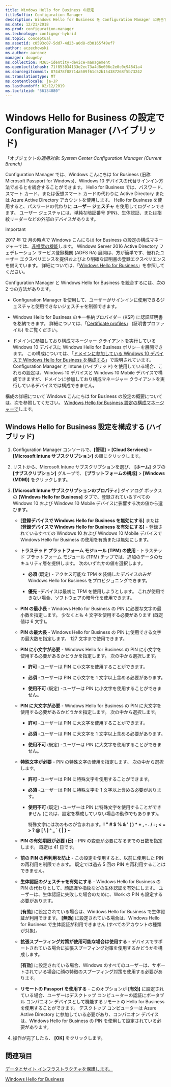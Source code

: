 ```yaml
---
title: Windows Hello for Business の設定
titleSuffix: Configuration Manager
description: Windows Hello for Business を Configuration Manager と統合する方法について説明します。
ms.date: 12/21/2018
ms.prod: configuration-manager
ms.technology: configmgr-hybrid
ms.topic: conceptual
ms.assetid: c0593c07-5dd7-4d23-a0d8-d30165f49ef7
author: aczechowski
ms.author: aaroncz
manager: dougeby
ms.collection: M365-identity-device-management
ms.openlocfilehash: 71f853034133e2ec73a4d8e606c2e0c0c94841a4
ms.sourcegitcommit: 874d78f08714a509f61c52b154387268f5b73242
ms.translationtype: MT
ms.contentlocale: ja-JP
ms.lasthandoff: 02/12/2019
ms.locfileid: "56134080"
---
```

# <a name="windows-hello-for-business-settings-in-configuration-manager-hybrid"></a>Windows Hello for Business の設定で Configuration Manager (ハイブリッド)

「オブジェクトの*適用対象: System Center Configuration Manager (Current Branch)*

Configuration Manager では、Windows こんにちは for Business (旧称 Microsoft Passport for Windows)、Windows 10 デバイスの代替サインイン方法であるとを統合することができます。 Hello for Business では、パスワード、スマート カード、または仮想スマート カードの代わりに Active Directory または Azure Active Directory アカウントを使用します。 Hello for Business を使用すると、パスワードの代わりに **ユーザー ジェスチャ** を使用してログインできます。 ユーザー ジェスチャには、単純な暗証番号 (PIN)、生体認証、または指紋リーダーなどの外部のデバイスがあります。  

> [!Important]  
> 2017 年 12 月の時点で Windows こんにちは for Business の設定の構成マネージャーでは、[非推奨の機能](/sccm/core/plan-design/changes/deprecated/removed-and-deprecated-cmfeatures)します。 Windows Server 2016 Active Directory フェデレーション サービス登録機関 (ADFS RA) 展開は、方が簡単です、優れたユーザー エクスペリエンスを提供およびより明確な証明書の登録エクスペリエンスを備えています。 詳細については、「[Windows Hello for Business](https://docs.microsoft.com/windows/access-protection/hello-for-business/hello-identity-verification)」を参照してください。  


Configuration Manager と Windows Hello for Business を統合するには、次の 2 つの方法があります。  

- Configuration Manager を使用して、ユーザーがサインインに使用できるジェスチャと使用できないジェスチャを制御できます。  

- Windows Hello for Business のキー格納プロバイダー (KSP) に認証証明書を格納できます。 詳細については、「[Certificate profiles](create-pfx-certificate-profiles.md)」 (証明書プロファイル) をご覧ください。  

- ドメインに参加しており構成マネージャー クライアントを実行している Windows 10 デバイスに Windows Hello for Business ポリシーを展開できます。 この構成については、「[ドメインに参加している Windows 10 デバイスで Windows Hello for Business を構成する](/sccm/protect/deploy-use/windows-hello-for-business-settings#configure-windows-hello-for-business-on-domain-joined-windows-10-devices)」で説明されています。 Configuration Manager と Intune (ハイブリッド) を使用している場合、これらの設定は、Windows 10 デバイスと Windows 10 Mobile デバイスで構成できますが、ドメインに参加しており構成マネージャー クライアントを実行しているデバイスでは構成できません。   

構成の詳細について Windows こんにちは for Business の設定の概要については、次を参照してください。 [Windows Hello for Business 設定の構成マネージャーで](/sccm/protect/deploy-use/windows-hello-for-business-settings)します。



## <a name="configure-windows-hello-for-business-settings-hybrid"></a>Windows Hello for Business 設定を構成する (ハイブリッド)  

1. Configuration Manager コンソールで、**[管理]** > **[Cloud Services]** > **[Microsoft Intune サブスクリプション]** の順にクリックします。  

2. リストから、Microsoft Intune サブスクリプションを選び、 **[ホーム]** タブの **[サブスクリプション]** グループで、 **[プラットフォームの構成]** > **[Windows (MDM)]** をクリックします。  

3. **[Microsoft Intune サブスクリプションのプロパティ]** ダイアログ ボックスの **[Windows Hello for Business]** タブで、登録されているすべての Windows 10 および Windows 10 Mobile デバイスに影響する次の値から選びます。  

   - **[登録デバイスで Windows Hello for Business を無効にする]** または **[登録デバイスで Windows Hello for Business を有効にする]** - 登録されているすべての Windows 10 および Windows 10 Mobile デバイスで Windows Hello for Business の使用を有効または無効にします。  

   - **トラステッド プラットフォーム モジュール (TPM) の使用** - トラステッド プラットフォーム モジュール (TPM) チップでは、追加のデータのセキュリティ層を提供します。 次のいずれかの値を選択します。  

     -   **必須** (既定) - アクセス可能な TPM を装備したデバイスのみが Windows Hello for Business をプロビジョニングできます。  

     -   **優先** -デバイスは最初に TPM を使用しようとします。 これが使用できない場合、ソフトウェアの暗号化を使用できます。  

   - **PIN の最小長** - Windows Hello for Business の PIN に必要な文字の最小数を指定します。 少なくとも 4 文字を使用する必要があります (既定値は 6 文字)。  

   - **PIN の最大長** - Windows Hello for Business の PIN に使用できる文字の最大数を指定します。 127 文字まで使用できます。  

   - **PIN に小文字が必要** - Windows Hello for Business の PIN に小文字を使用する必要があるかどうかを指定します。 次の中から選択します。  

     -   **許可** -ユーザーは PIN に小文字を使用することができます。  

     -   **必須** -ユーザーは PIN に小文字を 1 文字以上含める必要があります。  

     -   **使用不可** (既定) -ユーザーは PIN に小文字を使用することができません。  

   - **PIN に大文字が必要** - Windows Hello for Business の PIN に大文字を使用する必要があるかどうかを指定します。 次の中から選択します。  

     -   **許可** -ユーザーは PIN に大文字を使用することができます。  

     -   **必須** -ユーザーは PIN に大文字を 1 文字以上含める必要があります。  

     -   **使用不可** (既定) -ユーザーは PIN に大文字を使用することができません。  

   - **特殊文字が必要** - PIN の特殊文字の使用を指定します。 次の中から選択します。  

     - **許可** -ユーザーは PIN に特殊文字を使用することができます。  

     - **必須** -ユーザーは PIN に特殊文字を 1 文字以上含める必要があります。  

     - **使用不可** (既定) -ユーザーは PIN に特殊文字を使用することができません (これは、設定を構成していない場合の動作でもあります)。  

       特殊文字には次のものが含まれます。**! " # $ % & ' ( ) \* + , - . / : ; < = > ? @ [ \ ] ^ _ ` { &#124; } ~**  

   - **PIN の有効期限が必要 (日)** - PIN の変更が必要になるまでの日数を指定します。 既定は 41 日です。  

   - **前の PIN の再利用を防止** - この設定を使用すると、以前に使用した PIN の再利用を制限できます。 既定では過去 5 回の PIN を再利用することはできません。  

   - **生体認証のジェスチャを有効にする** - Windows Hello for Business の PIN の代わりとして、顔認識や指紋などの生体認証を有効にします。 ユーザーは、生体認証に失敗した場合のために、Work の PIN も設定する必要があります。  

      **[有効]** に設定されている場合は、Windows Hello for Business で生体認証が利用できます。  **[無効]** に設定されている場合は、Windows Hello for Business で生体認証が利用できません (すべてのアカウントの種類が対象)。  

   - **拡張スプーフィング対策が使用可能な場合は使用する** - デバイスでサポートされている場合に拡張スプーフィング対策を使用するかどうかを構成します。  

      **[有効]** に設定されている場合、Windows のすべてのユーザーは、サポートされている場合に顔の特徴のスプーフィング対策を使用する必要があります。  

   - **リモートの Passport を使用する** - このオプションが **[有効]** に設定されている場合、ユーザーはデスクトップ コンピューターの認証にポータブル コンパニオン デバイスとして機能するリモートの Hello for Business を使用することができます。 デスクトップ コンピューターは Azure Active Directory に参加している必要があり、コンパニオン デバイスは、Windows Hello for Business の PIN を使用して設定されている必要があります。  

4. 操作が完了したら、 **[OK]** をクリックします。  



## <a name="see-also"></a>関連項目  

[データとサイト インフラストラクチャを保護します。](/sccm/protect/understand/protect-data-and-site-infrastructure)

[Windows Hello for Business](https://docs.microsoft.com/windows/security/identity-protection/hello-for-business/hello-identity-verification)  

